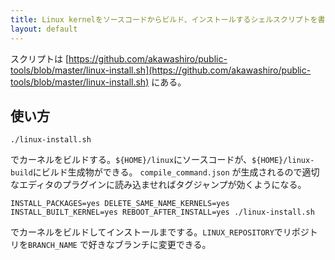 ```yaml
---
title: Linux kernelをソースコードからビルド、インストールするシェルスクリプトを書いた
layout: default
---
```


スクリプトは [https://github.com/akawashiro/public-tools/blob/master/linux-install.sh](https://github.com/akawashiro/public-tools/blob/master/linux-install.sh) にある。

## 使い方

```
./linux-install.sh
```

でカーネルをビルドする。`${HOME}/linux`にソースコードが、`${HOME}/linux-build`にビルド生成物ができる。 `compile_command.json` が生成されるので適切なエディタのプラグインに読み込ませればタグジャンプが効くようになる。

```
INSTALL_PACKAGES=yes DELETE_SAME_NAME_KERNELS=yes INSTALL_BUILT_KERNEL=yes REBOOT_AFTER_INSTALL=yes ./linux-install.sh
```

でカーネルをビルドしてインストールまでする。`LINUX_REPOSITORY`でリポジトリを`BRANCH_NAME` で好きなブランチに変更できる。
